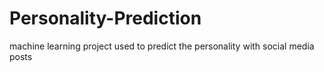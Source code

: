 # Personality-Prediction
machine learning project used to predict the personality with social media posts
